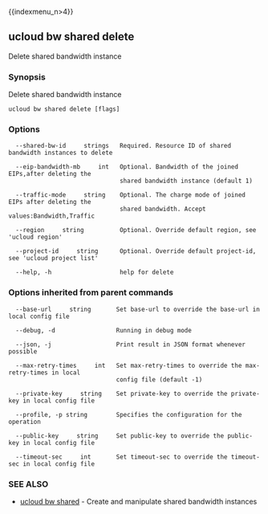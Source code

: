 {{indexmenu_n>4}}

## ucloud bw shared delete

Delete shared bandwidth instance

### Synopsis

Delete shared bandwidth instance

```
ucloud bw shared delete [flags]
```

### Options

```
  --shared-bw-id     strings   Required. Resource ID of shared bandwidth instances to delete 

  --eip-bandwidth-mb     int   Optional. Bandwidth of the joined EIPs,after deleting the
                               shared bandwidth instance (default 1) 

  --traffic-mode     string    Optional. The charge mode of joined EIPs after deleting the
                               shared bandwidth. Accept values:Bandwidth,Traffic 

  --region     string          Optional. Override default region, see 'ucloud region' 

  --project-id     string      Optional. Override default project-id, see 'ucloud project list' 

  --help, -h                   help for delete 

```

### Options inherited from parent commands

```
  --base-url     string       Set base-url to override the base-url in local config file 

  --debug, -d                 Running in debug mode 

  --json, -j                  Print result in JSON format whenever possible 

  --max-retry-times     int   Set max-retry-times to override the max-retry-times in local
                              config file (default -1) 

  --private-key     string    Set private-key to override the private-key in local config file 

  --profile, -p string        Specifies the configuration for the operation 

  --public-key     string     Set public-key to override the public-key in local config file 

  --timeout-sec     int       Set timeout-sec to override the timeout-sec in local config file 

```

### SEE ALSO

* [ucloud bw shared](software/cli/cmd/ucloud/bw/shared)	 - Create and manipulate shared bandwidth instances

